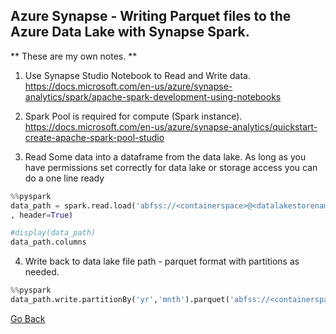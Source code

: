 ## Azure Synapse - Writing Parquet files to the Azure Data Lake with Synapse Spark.
** These are my own notes. **

1. Use Synapse Studio Notebook to Read and Write data. https://docs.microsoft.com/en-us/azure/synapse-analytics/spark/apache-spark-development-using-notebooks
2. Spark Pool is required for compute (Spark instance). https://docs.microsoft.com/en-us/azure/synapse-analytics/quickstart-create-apache-spark-pool-studio

3. Read Some data into a dataframe from the data lake. As long as you have permissions set correctly for data lake or storage access you can do a one line ready

```python
%%pyspark
data_path = spark.read.load('abfss://<containerspace>@<datalakestorename>.dfs.core.windows.net/Bike-Sharing-Dataset/landing/hour.csv', format='csv'
, header=True)

#display(data_path)
data_path.columns
```

4. Write back to data lake file path - parquet format with partitions as needed.

```python
%%pyspark
data_path.write.partitionBy('yr','mnth').parquet('abfss://<containerspace>@<datalakestorename>.dfs.core.windows.net/Bike-Sharing-Dataset/compressed/bikesharehour.parquet', mode = 'overwrite')
```


[Go Back](https://github.com/abrahams1/Azure-Synapse-Notes/blob/master/index.md)
